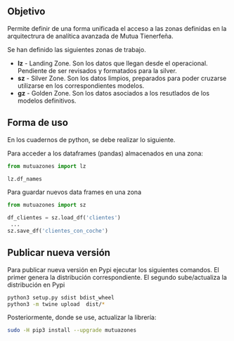 ## Objetivo
Permite definir de una forma unificada el acceso a las zonas definidas en la arquitectrura de analítica avanzada de Mutua Tienerfeña.

Se han definido las siguientes zonas de trabajo.

* **lz** - Landing Zone. Son los datos que llegan desde el operacional. Pendiente de ser revisados y formatados para la silver.
* **sz** - Silver Zone. Son los datos limpios, preparados para poder cruzarse utilizarse en los correspondientes modelos.
* **gz** - Golden Zone. Son los datos asociados a los resutlados de los modelos definitivos.

## Forma de uso

En los cuadernos de python, se debe realizar lo siguiente.

Para acceder a los dataframes (pandas) almacenados en una zona<lz>:

```python
from mutuazones import lz

lz.df_names
```

Para guardar nuevos data frames en una zona<sz> 

```python
from mutuazones import sz

df_clientes = sz.load_df('clientes')
 ...
sz.save_df('clientes_con_coche')
```

## Publicar nueva versión

Para publicar nueva versión en Pypi ejecutar los siguientes comandos. El primer genera la distribución correspondiente. El segundo sube/actualiza la distribución en Pypi

```bash
python3 setup.py sdist bdist_wheel
python3 -m twine upload  dist/*
```

Posteriormente, donde se use, actualizar la librería:

```bash
sudo -H pip3 install --upgrade mutuazones
```